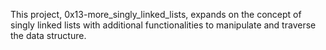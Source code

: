 This project, 0x13-more_singly_linked_lists, expands on the concept of singly linked lists with additional functionalities to manipulate and traverse the data structure.
